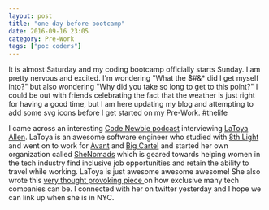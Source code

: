 ```yaml
---
layout: post
title: "one day before bootcamp"
date: 2016-09-16 23:05
category: Pre-Work
tags: ["poc coders"]
---
```

It is almost Saturday and my coding bootcamp officially starts Sunday. I am pretty nervous and excited. I'm wondering "What the $#&* did I get myself into?" but also wondering "Why did you take so long to get to this point?" I could be out with friends celebrating the fact that the weather is just right for having a good time, but I am here updating my blog and attempting to add some svg icons before I get started on my Pre-Work. #thelife

I came across an interesting <a href="http://www.codenewbie.org/podcast/newbie-story-latoya-allen">Code Newbie podcast</a> interviewing <a href="https://www.linkedin.com/in/latoyaellisallen">LaToya Allen</a>. LaToya is an awesome software engineer who studied with <a href="https://8thlight.com/">8th Light</a> and went on to work for <a href="https://www.avant.com/">Avant</a> and <a href="https://www.bigcartel.com/">Big Cartel</a> and started her own organization called <a href="http://www.shenomads.com/">SheNomads</a> which is geared towards helping women in the tech industry find inclusive job opportunities and retain the ability to travel while working. LaToya is just awesome awesome awesome! She also wrote this <a href="https://medium.com/shenomads/why-i-wont-make-it-past-your-careers-page-e7408a67f813#.brhpyp4zl"> very thought provoking piece </a> on how exclusive many tech companies can be. I connected with her on twitter yesterday and I hope we can link up when she is in NYC.